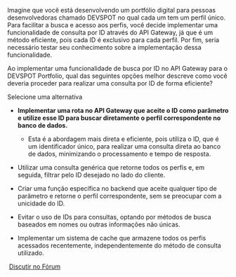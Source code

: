 Imagine que você está desenvolvendo um portfólio digital para pessoas desenvolvedoras chamado DEVSPOT no qual cada um tem um perfil único. Para facilitar a busca e acesso aos perfis, você decide implementar uma funcionalidade de consulta por ID através do API Gateway, já que é um método eficiente, pois cada ID é exclusivo para cada perfil. Por fim, seria necessário testar seu conhecimento sobre a implementação dessa funcionalidade.

Ao implementar uma funcionalidade de busca por ID no API Gateway para o DEVSPOT Portfolio, qual das seguintes opções melhor descreve como você deveria proceder para realizar uma consulta por ID de forma eficiente?

Selecione uma alternativa

- **Implementar uma rota no API Gateway que aceite o ID como parâmetro e utilize esse ID para buscar diretamente o perfil correspondente no banco de dados.**
	- Esta é a abordagem mais direta e eficiente, pois utiliza o ID, que é um identificador único, para realizar uma consulta direta ao banco de dados, minimizando o processamento e tempo de resposta.
    
- Utilizar uma consulta genérica que retorne todos os perfis e, em seguida, filtrar pelo ID desejado no lado do cliente.
    
- Criar uma função específica no backend que aceite qualquer tipo de parâmetro e retorne o perfil correspondente, sem se preocupar com a unicidade do ID.
    
- Evitar o uso de IDs para consultas, optando por métodos de busca baseados em nomes ou outras informações não únicas.
    
- Implementar um sistema de cache que armazene todos os perfis acessados recentemente, independentemente do método de consulta utilizado.
    

 [Discutir no Fórum](https://cursos.alura.com.br/forum/curso-amazon-api-gateway-integrando-protegendo-servicos/exercicio-entendendo-a-consulta-por-id/152817/novo)